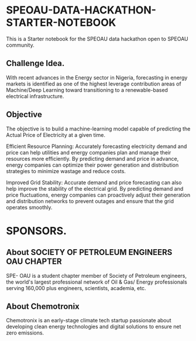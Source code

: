 # SPEOAU-DATA-HACKATHON-STARTER-NOTEBOOK

This is a Starter notebook  for the SPEOAU data hackathon open to SPEOAU community.

## Challenge Idea.

With recent advances in the Energy sector in Nigeria, forecasting in energy markets is identified as one of the highest leverage contribution areas of Machine/Deep Learning toward transitioning to a renewable-based electrical infrastructure.

## Objective
The objective is to build a machine-learning model capable of predicting the Actual Price of Electricity at a given time.

Efficient Resource Planning: Accurately forecasting electricity demand and price can help utilities and energy companies plan and manage their resources more efficiently. By predicting demand and price in advance, energy companies can optimize their power generation and distribution strategies to minimize wastage and reduce costs.

Improved Grid Stability: Accurate demand and price forecasting can also help improve the stability of the electrical grid. By predicting demand and price fluctuations, energy companies can proactively adjust their generation and distribution networks to prevent outages and ensure that the grid operates smoothly.

# SPONSORS.

## About SOCIETY OF PETROLEUM ENGINEERS OAU CHAPTER

SPE- OAU is a student chapter member of Society of Petroleum engineers, the world's largest professional network of Oil & Gas/ Energy professionals serving 160,000 plus engineers, scientists, academia, etc.

## About Chemotronix

Chemotronix is an early-stage climate tech startup passionate about developing clean energy technologies and digital solutions to ensure net zero emissions.